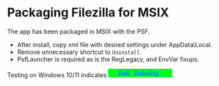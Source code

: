 # Packaging Filezilla for MSIX

The app has been packaged in MSIX with the PSF.
* After install, copy xml file with desired settings under AppData\Local.
* Remove unnecessary shortcut to `Uninstall`.
* PsfLauncher is required as is the RegLegacy, and EnvVar fixups.


Testing on Windows 10/11 indicates [<img src="/media/CatFullFidelity.png" alt="Full Fidelity" />](/media/CatFullFidelity.png).  
